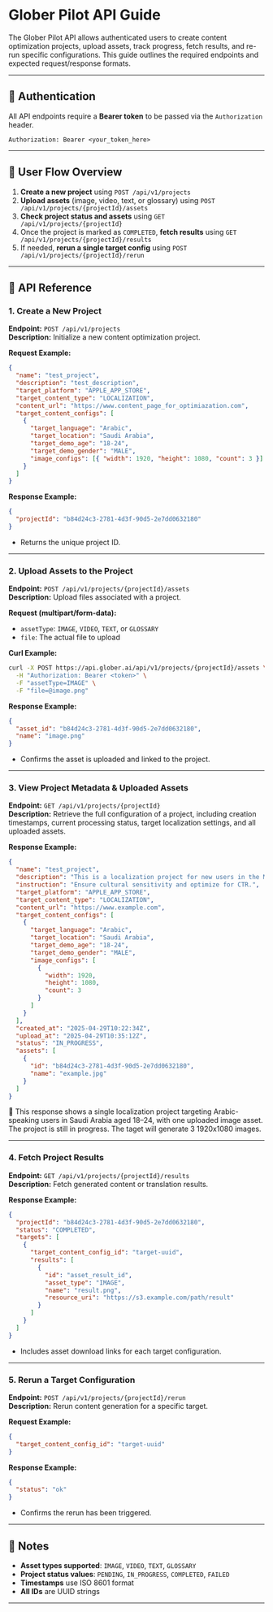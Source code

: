 # Glober Pilot API Guide

The Glober Pilot API allows authenticated users to create content optimization projects, upload assets, track progress, fetch results, and re-run specific configurations. This guide outlines the required endpoints and expected request/response formats.

---

## 🔐 Authentication

All API endpoints require a **Bearer token** to be passed via the `Authorization` header.

```http
Authorization: Bearer <your_token_here>
```

---

## 🧭 User Flow Overview

1. **Create a new project** using `POST /api/v1/projects`
2. **Upload assets** (image, video, text, or glossary) using `POST /api/v1/projects/{projectId}/assets`
3. **Check project status and assets** using `GET /api/v1/projects/{projectId}`
4. Once the project is marked as `COMPLETED`, **fetch results** using `GET /api/v1/projects/{projectId}/results`
5. If needed, **rerun a single target config** using `POST /api/v1/projects/{projectId}/rerun`

---

## 📘 API Reference

### 1. Create a New Project

**Endpoint:** `POST /api/v1/projects`  
**Description:** Initialize a new content optimization project.

**Request Example:**

```json
{
  "name": "test_project",
  "description": "test_description",
  "target_platform": "APPLE_APP_STORE",
  "target_content_type": "LOCALIZATION",
  "content_url": "https://www.content_page_for_optimiazation.com",
  "target_content_configs": [
    {
      "target_language": "Arabic",
      "target_location": "Saudi Arabia",
      "target_demo_age": "18-24",
      "target_demo_gender": "MALE",
      "image_configs": [{ "width": 1920, "height": 1080, "count": 3 }]
    }
  ]
}
```

**Response Example:**

```json
{
  "projectId": "b84d24c3-2781-4d3f-90d5-2e7dd0632180"
}
```

- Returns the unique project ID.

---

### 2. Upload Assets to the Project

**Endpoint:** `POST /api/v1/projects/{projectId}/assets`  
**Description:** Upload files associated with a project.

**Request (multipart/form-data):**

- `assetType`: `IMAGE`, `VIDEO`, `TEXT`, or `GLOSSARY`
- `file`: The actual file to upload

**Curl Example:**

```bash
curl -X POST https://api.glober.ai/api/v1/projects/{projectId}/assets \
  -H "Authorization: Bearer <token>" \
  -F "assetType=IMAGE" \
  -F "file=@image.png"
```

**Response Example:**

```json
{
  "asset_id": "b84d24c3-2781-4d3f-90d5-2e7dd0632180",
  "name": "image.png"
}
```

- Confirms the asset is uploaded and linked to the project.

---

### 3. View Project Metadata & Uploaded Assets

**Endpoint:** `GET /api/v1/projects/{projectId}`  
**Description:** Retrieve the full configuration of a project, including creation timestamps, current processing status, target localization settings, and all uploaded assets.

**Response Example:**

```json
{
  "name": "test_project",
  "description": "This is a localization project for new users in the Middle East.",
  "instruction": "Ensure cultural sensitivity and optimize for CTR.",
  "target_platform": "APPLE_APP_STORE",
  "target_content_type": "LOCALIZATION",
  "content_url": "https://www.example.com",
  "target_content_configs": [
    {
      "target_language": "Arabic",
      "target_location": "Saudi Arabia",
      "target_demo_age": "18-24",
      "target_demo_gender": "MALE",
      "image_configs": [
        {
          "width": 1920,
          "height": 1080,
          "count": 3
        }
      ]
    }
  ],
  "created_at": "2025-04-29T10:22:34Z",
  "upload_at": "2025-04-29T10:35:12Z",
  "status": "IN_PROGRESS",
  "assets": [
    {
      "id": "b84d24c3-2781-4d3f-90d5-2e7dd0632180",
      "name": "example.jpg"
    }
  ]
}
```

📝 This response shows a single localization project targeting Arabic-speaking users in Saudi Arabia aged 18–24, with one uploaded image asset. The project is still in progress. The taget
will generate 3 1920x1080 images.

---

### 4. Fetch Project Results

**Endpoint:** `GET /api/v1/projects/{projectId}/results`  
**Description:** Fetch generated content or translation results.

**Response Example:**

```json
{
  "projectId": "b84d24c3-2781-4d3f-90d5-2e7dd0632180",
  "status": "COMPLETED",
  "targets": [
    {
      "target_content_config_id": "target-uuid",
      "results": [
        {
          "id": "asset_result_id",
          "asset_type": "IMAGE",
          "name": "result.png",
          "resource_uri": "https://s3.example.com/path/result"
        }
      ]
    }
  ]
}
```

- Includes asset download links for each target configuration.

---

### 5. Rerun a Target Configuration

**Endpoint:** `POST /api/v1/projects/{projectId}/rerun`  
**Description:** Rerun content generation for a specific target.

**Request Example:**

```json
{
  "target_content_config_id": "target-uuid"
}
```

**Response Example:**

```json
{
  "status": "ok"
}
```

- Confirms the rerun has been triggered.

---

## 📝 Notes

- **Asset types supported**: `IMAGE`, `VIDEO`, `TEXT`, `GLOSSARY`
- **Project status values**: `PENDING`, `IN_PROGRESS`, `COMPLETED`, `FAILED`
- **Timestamps** use ISO 8601 format
- **All IDs** are UUID strings

---
